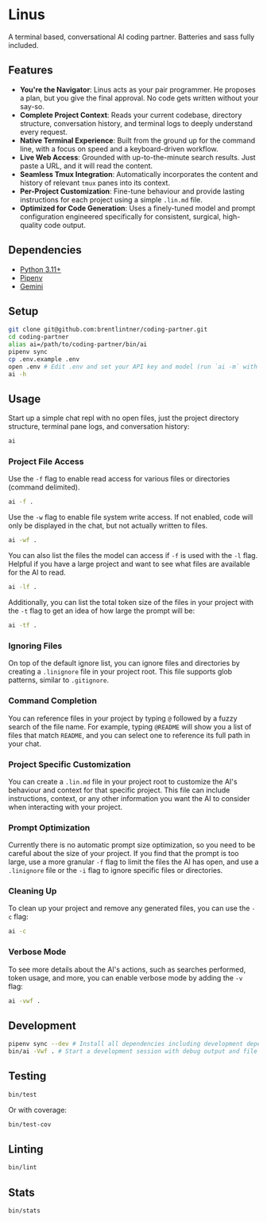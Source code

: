 # Linus

A terminal based, conversational AI coding partner. Batteries and sass fully included.

## Features

* **You're the Navigator**: Linus acts as your pair programmer. He proposes a plan, but you give the final approval. No code gets written without your say-so.
* **Complete Project Context**: Reads your current codebase, directory structure, conversation history, and terminal logs to deeply understand every request.
* **Native Terminal Experience**: Built from the ground up for the command line, with a focus on speed and a keyboard-driven workflow.
* **Live Web Access**: Grounded with up-to-the-minute search results. Just paste a URL, and it will read the content.
* **Seamless Tmux Integration**: Automatically incorporates the content and history of relevant `tmux` panes into its context.
* **Per-Project Customization**: Fine-tune behaviour and provide lasting instructions for each project using a simple `.lin.md` file.
* **Optimized for Code Generation**: Uses a finely-tuned model and prompt configuration engineered specifically for consistent, surgical, high-quality code output.

## Dependencies

* [Python 3.11+](https://www.python.org/downloads/)
* [Pipenv](https://pypi.org/project/pipenv/)
* [Gemini](https://aistudio.google.com/app/apikey)

## Setup

```sh
git clone git@github.com:brentlintner/coding-partner.git
cd coding-partner
alias ai=/path/to/coding-partner/bin/ai
pipenv sync
cp .env.example .env
open .env # Edit .env and set your API key and model (run `ai -m` with a valid key to see available models)
ai -h
```

## Usage

Start up a simple chat repl with no open files, just the project directory structure, terminal pane logs, and conversation history:

```sh
ai
```

### Project File Access

Use the `-f` flag to enable read access for various files or directories (command delimited).

```sh
ai -f .
```

Use the `-w` flag to enable file system write access. If not enabled, code will only be displayed in the chat, but not actually written to files.

```sh
ai -wf .
```

You can also list the files the model can access if `-f` is used with the `-l` flag. Helpful if you have a large project and want to see what files are available for the AI to read.

```sh
ai -lf .
```

Additionally, you can list the total token size of the files in your project with the `-t` flag to get an idea of how large the prompt will be:

```sh
ai -tf .
```

### Ignoring Files

On top of the default ignore list, you can ignore files and directories by creating a `.linignore` file in your project root. This file supports glob patterns, similar to `.gitignore`.

### Command Completion

You can reference files in your project by typing `@` followed by a fuzzy search of the file name. For example, typing `@README` will show you a list of files that match `README`, and you can select one to reference its full path in your chat.

### Project Specific Customization

You can create a `.lin.md` file in your project root to customize the AI's behaviour and context for that specific project. This file can include instructions, context, or any other information you want the AI to consider when interacting with your project.

### Prompt Optimization

Currently there is no automatic prompt size optimization, so you need to be careful about the size of your project. If you find that the prompt is too large, use a more granular `-f` flag to limit the files the AI has open, and use a `.linignore` file or the `-i` flag to ignore specific files or directories.

### Cleaning Up

To clean up your project and remove any generated files, you can use the `-c` flag:

```sh
ai -c
```

### Verbose Mode

To see more details about the AI's actions, such as searches performed, token usage, and more, you can enable verbose mode by adding the `-v` flag:

```sh
ai -vwf .
```

## Development

```sh
pipenv sync --dev # Install all dependencies including development dependencies
bin/ai -Vwf . # Start a development session with debug output and file access
```

## Testing

```sh
bin/test
```

Or with coverage:

```sh
bin/test-cov
```

## Linting

```sh
bin/lint
```

## Stats

```sh
bin/stats
```
